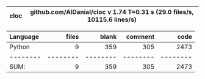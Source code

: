 cloc|github.com/AlDanial/cloc v 1.74  T=0.31 s (29.0 files/s, 10115.6 lines/s)
--- | ---

Language|files|blank|comment|code
:-------|-------:|-------:|-------:|-------:
Python|9|359|305|2473
--------|--------|--------|--------|--------
SUM:|9|359|305|2473
